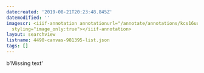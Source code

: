 ```yaml
---
datecreated: '2019-08-21T20:23:48.845Z'
datemodified: ''
imagescr: <iiif-annotation annotationurl="/annotate/annotations/kcs16uubjcb84x5npoit.json"
  styling="image_only:true"></iiif-annotation>
layout: searchview
listname: 4490-canvas-981395-list.json
tags: []
---
```

b'Missing text'